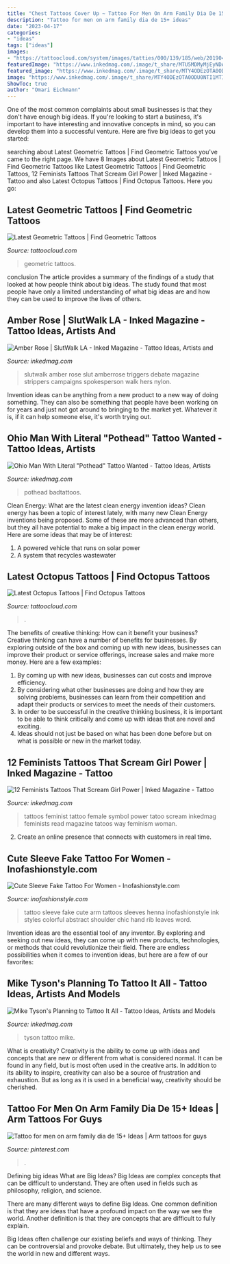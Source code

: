 ```yaml
---
title: "Chest Tattoos Cover Up ~ Tattoo For Men On Arm Family Dia De 15+ Ideas"
description: "Tattoo for men on arm family dia de 15+ ideas"
date: "2023-04-17"
categories:
- "ideas"
tags: ["ideas"]
images:
- "https://tattoocloud.com/system/images/tatties/000/139/185/web/20190406_164752.jpg?1624665752"
featuredImage: "https://www.inkedmag.com/.image/t_share/MTU5MDMyMjEyNDAyMDIyMTY4/floral-female-symbol-tattoo.jpg"
featured_image: "https://www.inkedmag.com/.image/t_share/MTY4ODEzOTA0ODU0NTI1MTI1/christopher-d.jpg"
image: "https://www.inkedmag.com/.image/t_share/MTY4ODEzOTA0ODU0NTI1MTI1/christopher-d.jpg"
ShowToc: true
author: "Omari Eichmann"
---
```



One of the most common complaints about small businesses is that they don't have enough big ideas. If you're looking to start a business, it's important to have interesting and innovative concepts in mind, so you can develop them into a successful venture. Here are five big ideas to get you started: 

	

		
searching about Latest Geometric Tattoos | Find Geometric Tattoos you've came to the right page. We have 8 Images about Latest Geometric Tattoos | Find Geometric Tattoos like Latest Geometric Tattoos | Find Geometric Tattoos, 12 Feminists Tattoos That Scream Girl Power | Inked Magazine - Tattoo and also Latest Octopus Tattoos | Find Octopus Tattoos. Here you go:
		
    
## Latest Geometric Tattoos | Find Geometric Tattoos

<img loading=lazy src="https://tattoocloud.com/system/images/tatties/000/125/702/web/phone_upload.jpg?1574274123" onerror="this.onerror=null;this.src='https://tse1.mm.bing.net/th?id=OIP.kvc7RnN5rTf-AT5cUMT4NQHaJ4&amp;pid=15.1';" alt="Latest Geometric Tattoos | Find Geometric Tattoos">

_Source: tattoocloud.com_

>geometric tattoos. 

	

conclusion
The article provides a summary of the findings of a study that looked at how people think about big ideas. The study found that most people have only a limited understanding of what big ideas are and how they can be used to improve the lives of others.

    
## Amber Rose | SlutWalk LA - Inked Magazine - Tattoo Ideas, Artists And

<img loading=lazy src="https://www.inkedmag.com/.image/t_share/MTU5MDMyNzgxNDg4NTk2NjI5/screen-shot-2015-10-05-at-93655-am.png" onerror="this.onerror=null;this.src='https://tse1.mm.bing.net/th?id=OIP.I8R91JCE6X_NFuAkbQYY8AHaHV&amp;pid=15.1';" alt="Amber Rose | SlutWalk LA - Inked Magazine - Tattoo Ideas, Artists and">

_Source: inkedmag.com_

>slutwalk amber rose slut amberrose triggers debate magazine strippers campaigns spokesperson walk hers nylon. 

	

Invention ideas can be anything from a new product to a new way of doing something. They can also be something that people have been working on for years and just not got around to bringing to the market yet. Whatever it is, if it can help someone else, it's worth trying out.

    
## Ohio Man With Literal &quot;Pothead&quot; Tattoo Wanted - Tattoo Ideas, Artists

<img loading=lazy src="https://www.inkedmag.com/.image/t_share/MTY4ODEzOTA0ODU0NTI1MTI1/christopher-d.jpg" onerror="this.onerror=null;this.src='https://tse2.mm.bing.net/th?id=OIP.PHjGxlba4WHZxVCjOmmKhAHaKx&amp;pid=15.1';" alt="Ohio Man With Literal &quot;Pothead&quot; Tattoo Wanted - Tattoo Ideas, Artists">

_Source: inkedmag.com_

>pothead badtattoos. 

	

Clean Energy: What are the latest clean energy invention ideas?
Clean energy has been a topic of interest lately, with many new Clean Energy inventions being proposed. Some of these are more advanced than others, but they all have potential to make a big impact in the clean energy world. Here are some ideas that may be of interest: 
1. A powered vehicle that runs on solar power 
2. A system that recycles wastewater 

    
## Latest Octopus Tattoos | Find Octopus Tattoos

<img loading=lazy src="https://tattoocloud.com/system/images/tatties/000/139/185/web/20190406_164752.jpg?1624665752" onerror="this.onerror=null;this.src='https://tse3.mm.bing.net/th?id=OIP.T6C4zZCsCmoabvavymFkBQHaJ4&amp;pid=15.1';" alt="Latest Octopus Tattoos | Find Octopus Tattoos">

_Source: tattoocloud.com_

>. 

	

The benefits of creative thinking: How can it benefit your business?
Creative thinking can have a number of benefits for businesses. By exploring outside of the box and coming up with new ideas, businesses can improve their product or service offerings, increase sales and make more money. Here are a few examples:
1. By coming up with new ideas, businesses can cut costs and improve efficiency.
2. By considering what other businesses are doing and how they are solving problems, businesses can learn from their competition and adapt their products or services to meet the needs of their customers.
3. In order to be successful in the creative thinking business, it is important to be able to think critically and come up with ideas that are novel and exciting.
4. Ideas should not just be based on what has been done before but on what is possible or new in the market today.

    
## 12 Feminists Tattoos That Scream Girl Power | Inked Magazine - Tattoo

<img loading=lazy src="https://www.inkedmag.com/.image/t_share/MTU5MDMyMjEyNDAyMDIyMTY4/floral-female-symbol-tattoo.jpg" onerror="this.onerror=null;this.src='https://tse1.mm.bing.net/th?id=OIP.g0m5iD72pRu-w6VvqEPBbgHaHa&amp;pid=15.1';" alt="12 Feminists Tattoos That Scream Girl Power | Inked Magazine - Tattoo">

_Source: inkedmag.com_

>tattoos feminist tattoo female symbol power tatoo scream inkedmag feminists read magazine tatoos way feminism woman. 

	

2. Create an online presence that connects with customers in real time.

    
## Cute Sleeve Fake Tattoo For Women - Inofashionstyle.com

<img loading=lazy src="https://www.inofashionstyle.com/wp-content/uploads/cute-sleeve-fake-tattoo-for-women-628x838.jpg" onerror="this.onerror=null;this.src='https://tse4.mm.bing.net/th?id=OIP.f20mmm08-cJ5dLDDiF7FnAHaJ4&amp;pid=15.1';" alt="Cute Sleeve Fake Tattoo For Women - Inofashionstyle.com">

_Source: inofashionstyle.com_

>tattoo sleeve fake cute arm tattoos sleeves henna inofashionstyle ink styles colorful abstract shoulder chic hand rib leaves word. 

	

Invention ideas are the essential tool of any inventor. By exploring and seeking out new ideas, they can come up with new products, technologies, or methods that could revolutionize their field. There are endless possibilities when it comes to invention ideas, but here are a few of our favorites:

    
## Mike Tyson&#039;s Planning To Tattoo It All - Tattoo Ideas, Artists And Models

<img loading=lazy src="https://www.inkedmag.com/.image/t_share/MTcxOTg5MzQxOTQ4NjE4MDUw/new-project.png" onerror="this.onerror=null;this.src='https://tse3.mm.bing.net/th?id=OIP.L5-wN2XvQuk-CFM-PEsWSwHaD4&amp;pid=15.1';" alt="Mike Tyson&#039;s Planning to Tattoo It All - Tattoo Ideas, Artists and Models">

_Source: inkedmag.com_

>tyson tattoo mike. 

	

What is creativity?
Creativity is the ability to come up with ideas and concepts that are new or different from what is considered normal. It can be found in any field, but is most often used in the creative arts. In addition to its ability to inspire, creativity can also be a source of frustration and exhaustion. But as long as it is used in a beneficial way, creativity should be cherished.

    
## Tattoo For Men On Arm Family Dia De 15+ Ideas | Arm Tattoos For Guys

<img loading=lazy src="https://i.pinimg.com/736x/a3/5c/6f/a35c6f74298c33c6a9a1647b1ad1234e.jpg" onerror="this.onerror=null;this.src='https://tse2.mm.bing.net/th?id=OIP.mTKGzLYz9V2kP7lT-MGQpAAAAA&amp;pid=15.1';" alt="Tattoo for men on arm family dia de 15+ Ideas | Arm tattoos for guys">

_Source: pinterest.com_

>. 

	

Defining big ideas
What are Big Ideas?
Big Ideas are complex concepts that can be difficult to understand. They are often used in fields such as philosophy, religion, and science.

There are many different ways to define Big Ideas. One common definition is that they are ideas that have a profound impact on the way we see the world. Another definition is that they are concepts that are difficult to fully explain.

Big Ideas often challenge our existing beliefs and ways of thinking. They can be controversial and provoke debate. But ultimately, they help us to see the world in new and different ways.

